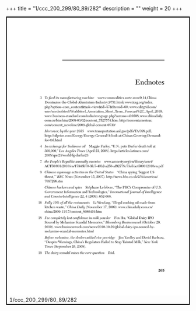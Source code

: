 +++
title = "1/ccc_200_299/80_89/282"
description = ""
weight = 20
+++

<table style="border:2px solid black;max-width:800px;max-height:800px;" 
><tr><td><img class="center-fit-jpg"
src="/jpg_/out_jpg_dbc_282.jpg"  >1/ccc_200_299/80_89/282</img></td></tr></table>